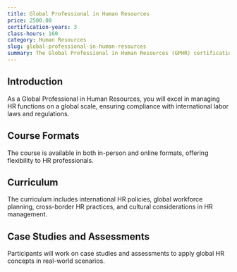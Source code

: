 ```yaml
---
title: Global Professional in Human Resources
price: 2500.00
certification-years: 3
class-hours: 160
category: Human Resources
slug: global-professional-in-human-resources
summary: The Global Professional in Human Resources (GPHR) certification is designed for HR professionals with a global focus. This comprehensive course covers international HR policies, global mobility, and cross-border HR practices. It equips candidates with the skills needed to navigate the complexities of global HR management.
---
```


## Introduction

As a Global Professional in Human Resources, you will excel in managing HR functions on a global scale, ensuring compliance with international labor laws and regulations.

## Course Formats

The course is available in both in-person and online formats, offering flexibility to HR professionals.

## Curriculum

The curriculum includes international HR policies, global workforce planning, cross-border HR practices, and cultural considerations in HR management.

## Case Studies and Assessments

Participants will work on case studies and assessments to apply global HR concepts in real-world scenarios.


